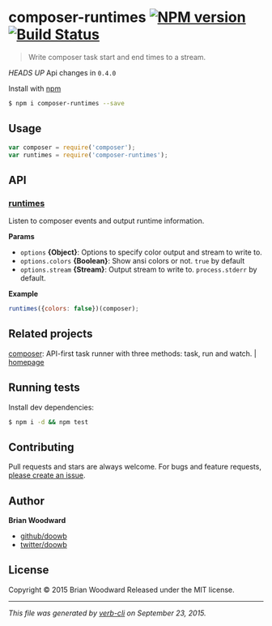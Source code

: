 # composer-runtimes [![NPM version](https://badge.fury.io/js/composer-runtimes.svg)](http://badge.fury.io/js/composer-runtimes)  [![Build Status](https://travis-ci.org/doowb/composer-runtimes.svg)](https://travis-ci.org/doowb/composer-runtimes)

> Write composer task start and end times to a stream.

_HEADS UP_ Api changes in `0.4.0`

Install with [npm](https://www.npmjs.com/)

```sh
$ npm i composer-runtimes --save
```

## Usage

```js
var composer = require('composer');
var runtimes = require('composer-runtimes');
```

## API

### [runtimes](index.js#L26)

Listen to composer events and output runtime information.

**Params**

* `options` **{Object}**: Options to specify color output and stream to write to.
* `options.colors` **{Boolean}**: Show ansi colors or not. `true` by default
* `options.stream` **{Stream}**: Output stream to write to. `process.stderr` by default.

**Example**

```js
runtimes({colors: false})(composer);
```

## Related projects

[composer](https://www.npmjs.com/package/composer): API-first task runner with three methods: task, run and watch. | [homepage](https://github.com/jonschlinkert/composer)

## Running tests

Install dev dependencies:

```sh
$ npm i -d && npm test
```

## Contributing

Pull requests and stars are always welcome. For bugs and feature requests, [please create an issue](https://github.com/doowb/composer-runtimes/issues/new).

## Author

**Brian Woodward**

+ [github/doowb](https://github.com/doowb)
+ [twitter/doowb](http://twitter.com/doowb)

## License

Copyright © 2015 Brian Woodward
Released under the MIT license.

***

_This file was generated by [verb-cli](https://github.com/assemble/verb-cli) on September 23, 2015._